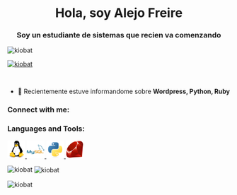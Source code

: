 <h1 align="center">Hola, soy Alejo Freire</h1>
<h3 align="center">Soy un estudiante de sistemas que recien va comenzando</h3>

<p align="left"> <img src="https://komarev.com/ghpvc/?username=kiobat&label=Profile%20views&color=0e75b6&style=flat" alt="kiobat" /> </p>

<p align="left"> <a href="https://github.com/ryo-ma/github-profile-trophy"><img src="https://github-profile-trophy.vercel.app/?username=kiobat" alt="kiobat" /></a> </p>

<p align="left"> <a href="https://twitter.com/" target="blank"><img src="https://img.shields.io/twitter/follow/?logo=twitter&style=for-the-badge" alt="" /></a> </p>

- 🌱 Recientemente estuve informandome sobre **Wordpress, Python, Ruby**

<h3 align="left">Connect with me:</h3>
<p align="left">
</p>

<h3 align="left">Languages and Tools:</h3>
<p align="left"> <a href="https://www.linux.org/" target="_blank" rel="noreferrer"> <img src="https://raw.githubusercontent.com/devicons/devicon/master/icons/linux/linux-original.svg" alt="linux" width="40" height="40"/> </a> <a href="https://www.mysql.com/" target="_blank" rel="noreferrer"> <img src="https://raw.githubusercontent.com/devicons/devicon/master/icons/mysql/mysql-original-wordmark.svg" alt="mysql" width="40" height="40"/> </a> <a href="https://www.python.org" target="_blank" rel="noreferrer"> <img src="https://raw.githubusercontent.com/devicons/devicon/master/icons/python/python-original.svg" alt="python" width="40" height="40"/> </a> <a href="https://www.ruby-lang.org/en/" target="_blank" rel="noreferrer"> <img src="https://raw.githubusercontent.com/devicons/devicon/master/icons/ruby/ruby-original.svg" alt="ruby" width="40" height="40"/> </a> </p>

<p><img align="left" src="https://github-readme-stats.vercel.app/api/top-langs?username=kiobat&show_icons=true&locale=en&layout=compact" alt="kiobat" /></p>

<p>&nbsp;<img align="center" src="https://github-readme-stats.vercel.app/api?username=kiobat&show_icons=true&locale=en" alt="kiobat" /></p>

<p><img align="center" src="https://github-readme-streak-stats.herokuapp.com/?user=kiobat&" alt="kiobat" /></p>
